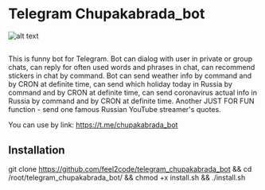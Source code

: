 # Telegram Chupakabrada_bot
![alt text](https://cdn4.telegram-cdn.org/file/T9_DdspedlNuVhjSsh48Wo_vS3C0PbSaqoOyFRU2u22BlPVMY3dkGIxBt3OsfDQgHB5C8v-jpadpl3LysFY4YCbzYsxlRd2IbYl7l0efcg-q2N99F7QKj5si7u08OkaiVZy9TTUB5Rmf_90bDI09C0-3Yw_G1OdJMvnB9gXmngYg5cETKRLcJJntpL8e7kBEMGc2B2FRap3UIAp2TMLftLRzerHxOHDwT2cxCUTAREmUP3drntoZVYRO35rqeNB52qNPnWCgbDS25Qu3zWcWlVXbYgleYR9wa2DbapX8Onp6D_n2xV4oGDGDhD-192WxAktH1h-HQCNOUlrzrdZeFg.jpg)

##
This is funny bot for Telegram.
Bot can dialog with user in private or group chats, can reply for  often used words and phrases in chat,
can recommend stickers in chat by command.
Bot can send weather info by command and by CRON at definite time,
can send which holiday today in Russia by command and by CRON at definite time,
can send coronavirus actual info in Russia by command and by CRON at definite time.
Another JUST FOR FUN function - send one famous Russian YouTube streamer's quotes.

You can use by link: https://t.me/chupakabrada_bot

## Installation
git clone https://github.com/feel2code/telegram_chupakabrada_bot && cd /root/telegram_chupakabrada_bot/ && chmod +x install.sh && ./install.sh